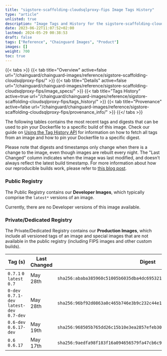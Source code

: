 ```yaml
---
title: "sigstore-scaffolding-cloudsqlproxy-fips Image Tags History"
type: "article"
unlisted: true
description: "Image Tags and History for the sigstore-scaffolding-cloudsqlproxy-fips Chainguard Image"
date: 2023-06-22T11:07:52+02:00
lastmod: 2024-05-29 00:38:53
draft: false
tags: ["Reference", "Chainguard Images", "Product"]
images: []
weight: 700
toc: true
---
```


{{< tabs >}}
{{< tab title="Overview" active=false url="/chainguard/chainguard-images/reference/sigstore-scaffolding-cloudsqlproxy-fips/" >}}
{{< tab title="Details" active=false url="/chainguard/chainguard-images/reference/sigstore-scaffolding-cloudsqlproxy-fips/image_specs/" >}}
{{< tab title="Tags History" active=true url="/chainguard/chainguard-images/reference/sigstore-scaffolding-cloudsqlproxy-fips/tags_history/" >}}
{{< tab title="Provenance" active=false url="/chainguard/chainguard-images/reference/sigstore-scaffolding-cloudsqlproxy-fips/provenance_info/" >}}
{{</ tabs >}}

The following tables contains the most recent tags and digests that can be used to pin your Dockerfile to a specific build of this image. Check our guide on [Using the Tag History API](/chainguard/chainguard-images/using-the-tag-history-api/) for information on how to fetch all tags from an image and how to pin your Dockerfile to a specific digest.

Please note that digests and timestamps only change when there is a change to the image, even though images are rebuilt every night. The "Last Changed" column indicates when the image was last modified, and doesn't always reflect the latest build timestamp. For more information about how our reproducible builds work, please refer to [this blog post](https://www.chainguard.dev/unchained/reproducing-chainguards-reproducible-image-builds).

### Public Registry
The Public Registry contains our **Developer Images**, which typically comprise the `latest*` versions of an image.

Currently, there are no Developer versions of this image available.

### Private/Dedicated Registry
The Private/Dedicated Registry contains our **Production Images**, which include all versioned tags of an image and special images that are not available in the public registry (including FIPS images and other custom builds).

| Tag (s)                                     | Last Changed | Digest                                                                    |
|---------------------------------------------|--------------|---------------------------------------------------------------------------|
|  `0.7.1` `0` `latest` `0.7`                 | May 28th     | `sha256:ababa385960c51005b6035dba4dc695321d67c5b4efa6cfaf3e96bccd06d7a3d` |
|  `0-dev` `0.7.1-dev` `latest-dev` `0.7-dev` | May 28th     | `sha256:96bf92d0863a0c465b746e3b9c232c44e13dd74e6fe88830ce40ec9741640eb1` |
|  `0.6-dev` `0.6.17-dev`                     | May 19th     | `sha256:968505b765dd26c15b10e3ea2857efeb307d3a3f389936945d6fdd04ab9c722d` |
|  `0.6` `0.6.17`                             | May 17th     | `sha256:9aedfa98f183f16a094656579fa47cb6c9c02f99686ce08079cb6f00e593bb58` |

